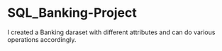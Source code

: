 # SQL_Banking-Project
I created a Banking daraset with different attributes and can do various operations accordingly.
